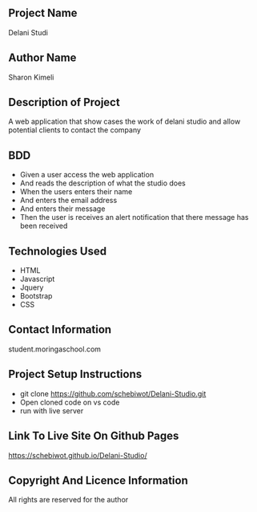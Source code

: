 

## Project Name 
  Delani Studi



 ## Author Name
 Sharon Kimeli

 ## Description of Project
 A web application that show cases the work of delani studio and allow potential clients to contact the company

## BDD
- Given a user access the web application
- And reads the description of what the studio does
- When the users enters their name
- And enters the email address
- And enters their message
- Then the user is receives an alert notification that there message has been received

## Technologies Used
- HTML
- Javascript
- Jquery
- Bootstrap
- CSS

## Contact Information
student.moringaschool.com


 ## Project Setup Instructions
- git clone https://github.com/schebiwot/Delani-Studio.git
- Open cloned code on vs code
- run with live server

 ## Link To Live Site On Github Pages
 https://schebiwot.github.io/Delani-Studio/


 ## Copyright And Licence Information
 All rights are reserved for the author
